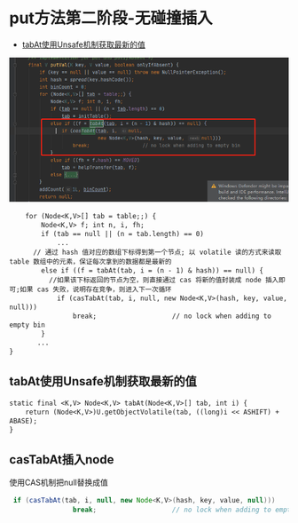 # put方法第二阶段-无碰撞插入

- [tabAt使用Unsafe机制获取最新的值](#tabAt使用Unsafe机制获取最新的值)

![image-20200912222629985](../../../assets/image-20200912222629985.png)

        for (Node<K,V>[] tab = table;;) {
            Node<K,V> f; int n, i, fh;
            if (tab == null || (n = tab.length) == 0)
    			...
          // 通过 hash 值对应的数组下标得到第一个节点; 以 volatile 读的方式来读取 table 数组中的元素，保证每次拿到的数据都是最新的
            else if ((f = tabAt(tab, i = (n - 1) & hash)) == null) {
              //如果该下标返回的节点为空，则直接通过 cas 将新的值封装成 node 插入即可;如果 cas 失败，说明存在竞争，则进入下一次循环
                if (casTabAt(tab, i, null, new Node<K,V>(hash, key, value, null)))
                    break;                   // no lock when adding to empty bin
            }
           ...
    }
## tabAt使用Unsafe机制获取最新的值

```
static final <K,V> Node<K,V> tabAt(Node<K,V>[] tab, int i) {
    return (Node<K,V>)U.getObjectVolatile(tab, ((long)i << ASHIFT) + ABASE);
}
```

## casTabAt插入node

使用CAS机制把null替换成值

```java
 if (casTabAt(tab, i, null, new Node<K,V>(hash, key, value, null)))
                break;                   // no lock when adding to empty bin
```

